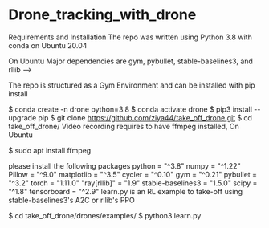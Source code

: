 # Drone_tracking_with_drone
 
Requirements and Installation
The repo was written using Python 3.8 with conda on Ubuntu 20.04

On Ubuntu Major dependencies are gym, pybullet, stable-baselines3, and rllib -->

The repo is structured as a Gym Environment and can be installed with pip install 

$ conda create -n drone python=3.8
$ conda activate drone
$ pip3 install --upgrade pip
$ git clone https://github.com/ziya44/take_off_drone.git
$ cd take_off_drone/
Video recording requires to have ffmpeg installed, On Ubuntu

$ sudo apt install ffmpeg

please install the following packages
python = "^3.8"
numpy = "^1.22"
Pillow = "^9.0"
matplotlib = "^3.5"
cycler = "^0.10"
gym = "^0.21"
pybullet = "^3.2"
torch = "1.11.0"
"ray[rllib]" = "1.9"
stable-baselines3 = "1.5.0"
scipy = "^1.8"
tensorboard = "^2.9"
learn.py is an RL example to take-off using stable-baselines3's A2C or rllib's PPO

$ cd take_off_drone/drones/examples/
$ python3 learn.py  